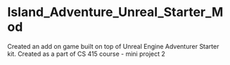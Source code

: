 # Island_Adventure_Unreal_Starter_Mod
Created an add on game  built on top of Unreal Engine Adventurer Starter kit.  Created as a part of CS 415 course - mini project 2
